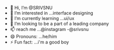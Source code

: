 - 👋 Hi, I’m @SRIVSNU
- 👀 I’m interested in ...interface designing
- 🌱 I’m currently learning ...ui/ux
- 💞️ I’m looking to be a part of a leading company
- 📫 reach me ...@instagram -@srivsnu
- 😄 Pronouns: ...he/him
- ⚡ Fun fact: ...i'm a good boy

<!---
SRIVSNU is a ✨ special ✨ repository because its `README.md` (this file) appears on your GitHub profile.
You can click the Preview link to take a look at your changes.
--->
